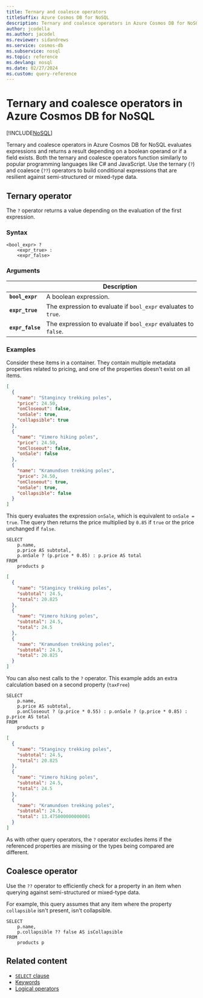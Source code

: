 ```yaml
---
title: Ternary and coalesce operators
titleSuffix: Azure Cosmos DB for NoSQL
description: Ternary and coalesce operators in Azure Cosmos DB for NoSQL evaluates expressions and returns a result depending on a boolean operand or if a field exists.
author: jcodella
ms.author: jacodel
ms.reviewer: sidandrews
ms.service: cosmos-db
ms.subservice: nosql
ms.topic: reference
ms.devlang: nosql
ms.date: 02/27/2024
ms.custom: query-reference
---
```


# Ternary and coalesce operators in Azure Cosmos DB for NoSQL

[!INCLUDE[NoSQL](../../includes/appliesto-nosql.md)]

Ternary and coalesce operators in Azure Cosmos DB for NoSQL evaluates expressions and returns a result depending on a boolean operand or if a field exists. Both the ternary and coalesce operators function similarly to popular programming languages like C# and JavaScript. Use the ternary (``?``) and coalesce (``??``) operators to build conditional expressions that are resilient against semi-structured or mixed-type data.

## Ternary operator

The ``?`` operator returns a value depending on the evaluation of the first expression.

### Syntax

```
<bool_expr> ?  
    <expr_true> : 
    <expr_false>
```

### Arguments

| | Description |
| --- | --- |
| **``bool_expr``** | A boolean expression. |
| **``expr_true``** | The expression to evaluate if ``bool_expr`` evaluates to ``true``. |
| **``expr_false``** | The expression to evaluate if ``bool_expr`` evaluates to ``false``. |

### Examples

Consider these items in a container. They contain multiple metadata properties related to pricing, and one of the properties doesn't exist on all items.

```json
[
  {
    "name": "Stangincy trekking poles",
    "price": 24.50,
    "onCloseout": false,
    "onSale": true,
    "collapsible": true
  },
  {
    "name": "Vimero hiking poles",
    "price": 24.50,
    "onCloseout": false,
    "onSale": false
  },
  {
    "name": "Kramundsen trekking poles",
    "price": 24.50,
    "onCloseout": true,
    "onSale": true,
    "collapsible": false
  }
]
```

This query evaluates the expression ``onSale``, which is equivalent to ``onSale = true``. The query then returns the price multiplied by ``0.85`` if ``true`` or the price unchanged if ``false``.

```nosql
SELECT
    p.name,
    p.price AS subtotal,
    p.onSale ? (p.price * 0.85) : p.price AS total
FROM
    products p
```

```json
[
  {
    "name": "Stangincy trekking poles",
    "subtotal": 24.5,
    "total": 20.825
  },
  {
    "name": "Vimero hiking poles",
    "subtotal": 24.5,
    "total": 24.5
  },
  {
    "name": "Kramundsen trekking poles",
    "subtotal": 24.5,
    "total": 20.825
  }
]
```

You can also nest calls to the ``?`` operator. This example adds an extra calculation based on a second property (``taxFree``)

```nosql
SELECT
    p.name,
    p.price AS subtotal,
    p.onCloseout ? (p.price * 0.55) : p.onSale ? (p.price * 0.85) : p.price AS total
FROM
    products p
```

```json
[
  {
    "name": "Stangincy trekking poles",
    "subtotal": 24.5,
    "total": 20.825
  },
  {
    "name": "Vimero hiking poles",
    "subtotal": 24.5,
    "total": 24.5
  },
  {
    "name": "Kramundsen trekking poles",
    "subtotal": 24.5,
    "total": 13.475000000000001
  }
]
```

As with other query operators, the ``?`` operator excludes items if the referenced properties are missing or the types being compared are different.

## Coalesce operator

Use the ``??`` operator to efficiently check for a property in an item when querying against semi-structured or mixed-type data. 

For example, this query assumes that any item where the property ``collapsible`` isn't present, isn't collapsible.

```nosql
SELECT
    p.name,
    p.collapsible ?? false AS isCollapsible
FROM
    products p
```

## Related content

- [``SELECT`` clause](select.md)
- [Keywords](keywords.md)
- [Logical operators](logical-operators.md)
